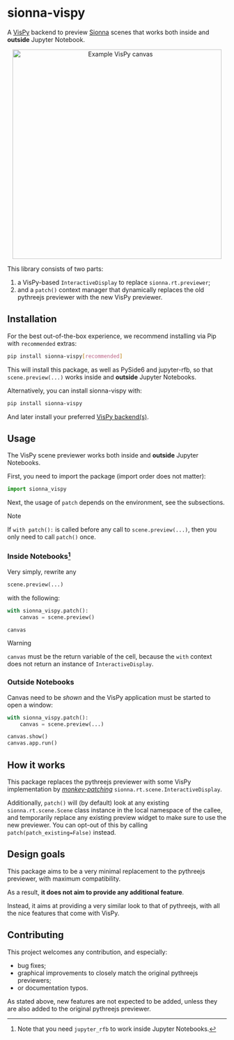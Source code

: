 # sionna-vispy

A [VisPy](https://github.com/vispy/vispy)
backend to preview
[Sionna](https://github.com/NVlabs/sionna) scenes
that works both inside and **outside** Jupyter Notebook.

<p align="center">
  <img alt="Example VisPy canvas" width="480" src="https://github.com/jeertmans/sionna-vispy/assets/27275099/40905bb3-8851-43bf-9374-35a331fa0b59">
</p>

This library consists of two parts:

1. a VisPy-based `InteractiveDisplay` to replace `sionna.rt.previewer`;
2. and a `patch()` context manager that dynamically replaces
  the old pythreejs previewer with the new VisPy previewer.

## Installation

For the best out-of-the-box experience, we recommend
installing via Pip with `recommended` extras:

```bash
pip install sionna-vispy[recommended]
```

This will install this package, as well as PySide6 and jupyter-rfb,
so that `scene.preview(...)` works inside and **outside** Jupyter Notebooks.

Alternatively, you can install sionna-vispy with:

```bash
pip install sionna-vispy
```

And later install your preferred
[VisPy backend(s)](https://vispy.org/installation.html).

## Usage

The VisPy scene previewer works both
inside and **outside** Jupyter Notebooks.

First, you need to import the package (import order does not matter):

```python
import sionna_vispy
```

Next, the usage of `patch` depends on the environment,
see the subsections.

> [!NOTE]
> If `with patch():` is called before any
> call to `scene.preview(...)`,
> then you only need to call
> `patch()` once.

### Inside Notebooks[^1]

Very simply, rewrite any

```python
scene.preview(...)
```

with the following:

```python
with sionna_vispy.patch():
    canvas = scene.preview()

canvas
```

> [!WARNING]
> `canvas` must be the return variable
> of the cell, because the `with` context
> does not return an instance of
> `InteractiveDisplay`.

[^1]: Note that you need `jupyter_rfb` to work inside Jupyter Notebooks.

### Outside Notebooks

Canvas need to be *shown* and the VisPy application
must be started to open a window:

```python
with sionna_vispy.patch():
    canvas = scene.preview(...)

canvas.show()
canvas.app.run()
```

## How it works

This package replaces the pythreejs previewer with some
VisPy implementation by
[*monkey-patching*](https://docs.python.org/3/library/unittest.mock.html#unittest.mock.patch)
`sionna.rt.scene.InteractiveDisplay`.

Additionally, `patch()` will (by default) look at
any existing `sionna.rt.scene.Scene` class instance in the local
namespace of the callee, and temporarily replace any
existing preview widget to make sure to use the new previewer. You can
opt-out of this by calling `patch(patch_existing=False)` instead.

## Design goals

This package aims to be a very minimal replacement to the pythreejs
previewer, with maximum compatibility.

As a result, **it does not aim to provide any additional feature**.

Instead, it aims at providing a very similar look to that of
pythreejs, with all the nice features that come with VisPy.

## Contributing

This project welcomes any contribution, and especially:

+ bug fixes;
+ graphical improvements to closely match the original pythreejs previewers;
+ or documentation typos.

As stated above, new features are not expected to be added, unless they are also
added to the original pythreejs previewer.
